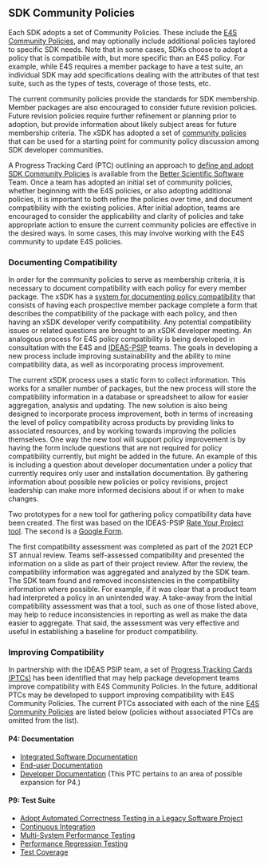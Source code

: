 ## SDK Community Policies

Each SDK adopts a set of Community Policies. These include the [E4S Community Policies](https://e4s-project.github.io/policies.html), and may optionally include additional policies taylored to specific SDK needs. Note that in some cases, SDKs choose to adopt a policy that is compatibile with, but more specific than an E4S policy. For example, while E4S requires a member package to have a test suite, an individual SDK may add specifications dealing with the attributes of that test suite, such as the types of tests, coverage of those tests, etc.

The current community policies provide the standards for SDK membership. Member packages are also encouraged to consider future revision policies. Future revision policies require further refinement or planning prior to adoption, but provide information about likely subject areas for future membership criteria. The xSDK has adopted a set of [community policies](https://xsdk.info/policies/) that can be used for a starting point for community policy discussion among SDK developer communities.

A Progress Tracking Card (PTC) outlining an approach to [define and adopt SDK Community Policies](https://docs.google.com/document/d/1ay8n8l8rg8TA92NpajktFA8Ua7p-fKF9RAzG92WQilk/edit?usp=sharing) is available from the [Better Scientific Software](https://bssw.io) Team. Once a team has adopted an initial set of community policies, whether beginning with the E4S policies, or also adopting additional policies, it is important to both refine the policies over time, and document compatibility with the existing policies. After initial adoption, teams are encouraged to consider the applicability and clarity of policies and take appropriate action to ensure the current community policies are effective in the desired ways. In some cases, this may involve working with the E4S community to update E4S policies.

### Documenting Compatibility

In order for the community policies to serve as membership criteria, it is necessary to document compatibility with each policy for every member package. The xSDK has a [system for documenting policy compatibility](https://github.com/xsdk-project/xsdk-policy-compatibility) that consists of having each prospective member package complete a form that describes the compatibility of the package with each policy, and then having an xSDK developer verify compatibility. Any potential compatibility issues or related questions are brought to an xSDK developer meeting. An analogous process for E4S policy compatibility is being developed in consultation with the E4S and [IDEAS-PSIP](https://bssw.io/blog_posts/productivity-and-sustainability-improvement-planning-psip) teams. The goals in developing a new process include improving sustainability and the ability to mine compatibility data, as well as incorporating process improvement.

The current xSDK process uses a static form to collect information. This works for a smaller number of packages, but the new process will store the compatibility information in a database or spreadsheet to allow for easier aggregation, analysis and updating. The new solution is also being designed to incorporate process improvement, both in terms of increasing the level of policy compatibility across products by providing links to associated resources, and by working towards improving the policies themselves. One way the new tool will support policy improvement is by having the form include questions that are not required for policy compatibility currently, but might be added in the future. An example of this is including a question about developer documentation under a policy that currently requires only user and installation documentation. By gathering information about possible new policies or policy revisions, project leadership can make more informed decisions about if or when to make changes.

Two prototypes for a new tool for gathering policy compatibility data have been created. The first was based on the IDEAS-PSIP [Rate Your Project tool](https://rateyourproject.org/). The second is a [Google Form](https://docs.google.com/forms/d/e/1FAIpQLSfWYBBvWT9mi4Fs10vXS40o6bIeooNe7fhKszqjH473FGVozA/viewform?usp=sf_link).

The first compatibility assessment was completed as part of the 2021 ECP ST annual review. Teams self-assessed compatibility and presented the information on a slide as part of their project review. After the review, the compatibility information was aggregated and analyzed by the SDK team. The SDK team found and removed inconsistencies in the compatibility information where possible. For example, if it was clear that a product team had interpreted a policy in an unintended way. A take-away from the initial compatibility assessment was that a tool, such as one of those listed above, may help to reduce inconsistencies in reporting as well as make the data easier to aggregate. That said, the assessment was very effective and useful in establishing a baseline for product compatibility.

### Improving Compatibility

In partnership with the IDEAS PSIP team, a set of [Progress Tracking Cards (PTCs)](https://bssw-psip.github.io/ptc-catalog/) has been identified that may help package development teams improve compatibility  with E4S Community Policies. In the future, additional PTCs may be developed to support improving compatibility with E4S Community Policies. The current PTCs associated with each of the nine [E4S Community Policies](https://e4s-project.github.io/policies.html) are listed below (policies without associated PTCs are omitted from the list).

#### P4: Documentation

- [Integrated Software Documentation](https://bssw-psip.github.io/ptc-catalog/catalog/IntegratedSoftwareDocumentation.html)
- [End-user Documentation](https://bssw-psip.github.io/ptc-catalog/catalog/UserDocumentation.html)
- [Developer Documentation](https://bssw-psip.github.io/ptc-catalog/catalog/DeveloperDocumentation.html) (This PTC pertains to an area of possible expansion for P4.)

#### P9: Test Suite

- [Adopt Automated Correctness Testing in a Legacy Software Project](https://bssw-psip.github.io/ptc-catalog/catalog/AdoptAutomatedCorrectnessTestingInLegacySoftwareProject.html)
- [Continuous Integration](https://bssw-psip.github.io/ptc-catalog/catalog/ContinuousIntegration.html)
- [Multi-System Performance Testing](https://bssw-psip.github.io/ptc-catalog/catalog/MultiSystemPerformanceTesting.html)
- [Performance Regression Testing](https://bssw-psip.github.io/ptc-catalog/catalog/PerformanceRegressionTesting.html)
- [Test Coverage](https://bssw-psip.github.io/ptc-catalog/catalog/TestCoverage.html)
